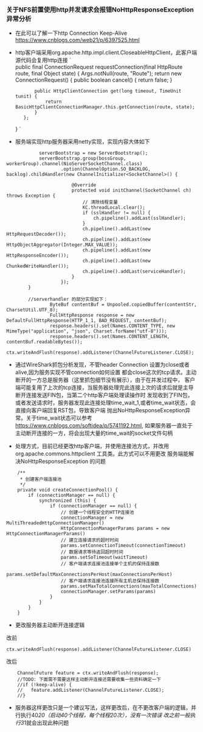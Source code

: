 ### 关于NFS前置使用http并发请求会报错NoHttpResponseException异常分析
- 在此可以了解一下http Connection Keep-Alive <https://www.cnblogs.com/web21/p/6397525.html>
- http客户端采用org.apache.http.impl.client.CloseableHttpClient，此客户端源代码会复用http连接
`  
  public final ConnectionRequest requestConnection(final HttpRoute route, final Object state) {
         Args.notNull(route, "Route");
         return new ConnectionRequest() {
             public boolean cancel() {
                 return false;
             }
 
             public HttpClientConnection get(long timeout, TimeUnit tunit) {
                 return BasicHttpClientConnectionManager.this.getConnection(route, state);
             }
         };
     }
`

- 服务端实现http服务器采用netty实现，实现内容大体如下

```$xslt
			serverBootstrap = new ServerBootstrap();
			serverBootstrap.group(bossGroup, workerGroup).channel(NioServerSocketChannel.class)
					.option(ChannelOption.SO_BACKLOG, backlog).childHandler(new ChannelInitializer<SocketChannel>() {

						@Override
						protected void initChannel(SocketChannel ch) throws Exception {
							// 清除线程变量
							KC.threadLocal.clear();
							if (sslHandler != null) {
								ch.pipeline().addLast(sslHandler);
							}
							ch.pipeline().addLast(new HttpRequestDecoder());
							ch.pipeline().addLast(new HttpObjectAggregator(Integer.MAX_VALUE));
							ch.pipeline().addLast(new HttpResponseEncoder());
							ch.pipeline().addLast(new ChunkedWriteHandler());
							ch.pipeline().addLast(serviceHandler);
						}
					});
		}
		
		//serverhandler 的部分实现如下：
                ByteBuf contentBuf = Unpooled.copiedBuffer(contentStr, CharsetUtil.UTF_8);
                FullHttpResponse response = new DefaultFullHttpResponse(HTTP_1_1, BAD_REQUEST, contentBuf);
                response.headers().set(Names.CONTENT_TYPE, new MimeType("application", "json", Charset.forName("utf-8")));
                response.headers().set(Names.CONTENT_LENGTH, contentBuf.readableBytes());
                ctx.writeAndFlush(response).addListener(ChannelFutureListener.CLOSE);

```

- 通过WireShark抓包分析发现，不管header Connection 设置为close或者alive,因为服务实现不管connection如何设置
都会close这次的tcp请求。主动断开的一方总是服务器（这里抓包细节没有展示），由于在并发过程中，
客户端可能复用了上次的tcp连接，当服务器处理完此连接上次的请求后就是主导断开连接发送FIN包，当第二个http客户端处理读操作时
发现收到了FIN包，或者发送请求时，服务器发现此连接处理time_wait_1,或者time_wait状态，会直接向客户端回复RST包，导致客户端
抛出NoHttpResponseException异常。关于time_wait状态可以参考 <https://www.cnblogs.com/softidea/p/5741192.html>,
如果服务器一直处于主动断开连接的一方，将会出现大量的time_wait的socket文件句柄

- 处理方式，目前已经更改http客户端，并使用连接池方式，并改用org.apache.commons.httpclient 工具类。此方式可以不用更改
服务端能解决NoHttpResponseException 的问题


```$xslt
    /**
     * 创建客户端连接池
     */
    private void createConnectionPool() {
        if (connectionManager == null) {
            synchronized (this) {
                if (connectionManager == null) {
                    // 创建一个线程安全的HTTP连接池
                    connectionManager = new MultiThreadedHttpConnectionManager()
                    HttpConnectionManagerParams params = new HttpConnectionManagerParams()
                    // 建立连接请求的超时时间
                    params.setConnectionTimeout(connectionTimeout)
                    // 数据请求等待返回超时时间
                    params.setSoTimeout(waitTimeout)
                    // 客户端请求连接池连接单个主机的保持连接数
                    params.setDefaultMaxConnectionsPerHost(maxConnectionsPerHost)
                    // 客户端请求连接池连接所有主机总保持连接数
                    params.setMaxTotalConnections(maxTotalConnections)
                    connectionManager.setParams(params)
                }
            }
        }
    }

``` 

- 更改服务器主动断开连接逻辑

改前

```$xslt
ctx.writeAndFlush(response).addListener(ChannelFutureListener.CLOSE)
```

改后

```$xslt
    ChannelFuture feature = ctx.writeAndFlush(response);
    //TODO: 下面需不需要这样主动断开连接还需要收集一些资料确定一下
    //if (!keep-alive) {
    //   feature.addListener(ChannelFutureListener.CLOSE);
    //}

```

- 服务器这样更改只是一个建议写法，这样更改后，在不更改客户端的逻辑，并行执行40*20（启动40个线程，每个线程20次），没有一次错误
改之前一般执行3*1就会出现此种问题



